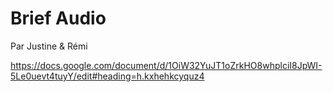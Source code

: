 # Brief Audio

Par Justine & Rémi

https://docs.google.com/document/d/1OiW32YuJT1oZrkHO8whplciI8JpWI-5Le0uevt4tuyY/edit#heading=h.kxhehkcyquz4